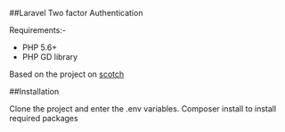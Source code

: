 ##Laravel Two factor Authentication

Requirements:-  

- PHP 5.6+
- PHP GD library


Based on the project on [scotch](https://scotch.io/tutorials/how-to-add-googles-two-factor-authentication-to-laravel)

##Installation

Clone the project and enter the .env variables. Composer install to install required packages